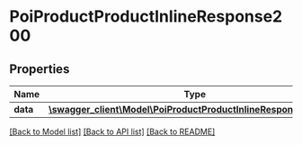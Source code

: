 # PoiProductProductInlineResponse200

## Properties
Name | Type | Description | Notes
------------ | ------------- | ------------- | -------------
**data** | [**\swagger_client\Model\PoiProductProductInlineResponse200Data**](PoiProductProductInlineResponse200Data.md) |  | 

[[Back to Model list]](../README.md#documentation-for-models) [[Back to API list]](../README.md#documentation-for-api-endpoints) [[Back to README]](../README.md)

